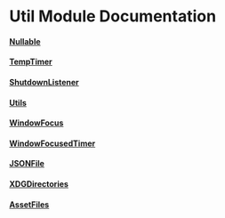 # Util Module Documentation

#### [Nullable](../../Source/Util/Nullable.h)

#### [TempTimer](../../Source/Util/TempTimer.h)

#### [ShutdownListener](../../Source/Util/ShutdownListener.h)

#### [Utils](../../Source/Util/Utils.h)

#### [WindowFocus](../../Source/Util/WindowFocus/WindowFocus.h)

#### [WindowFocusedTimer](../../Source/Util/WindowFocus/WindowFocusedTimer.h)

#### [JSONFile](../../Source/Util/Files/JSONFile.h)

#### [XDGDirectories](../../Source/Util/Files/XDGDirectories.h)

#### [AssetFiles](../../Source/Util/Files/AssetFiles.h)

